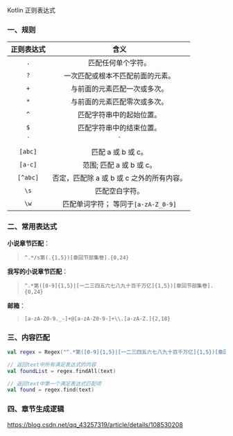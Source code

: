 Kotlin 正则表达式

### 一、规则

| 正则表达式 |                   含义                    |
| :--------: | :---------------------------------------: |
|    `.`     |            匹配任何单个字符。             |
|    `?`     |     一次匹配或根本不匹配前面的元素。      |
|    `+`     |       与前面的元素匹配一次或多次。        |
|    `*`     |       与前面的元素匹配零次或多次。        |
|    `^`     |         匹配字符串中的起始位置。          |
|    `$`     |         匹配字符串中的结束位置。          |
|    `|`     |               备用运算符。                |
|  `[abc]`   |            匹配 a 或 b 或 c。             |
|  `[a-c]`   |         范围; 匹配 a 或 b 或 c。          |
|  `[^abc]`  | 否定，匹配除 a 或 b 或 c 之外的所有内容。 |
|    `\s`    |              匹配空白字符。               |
|    `\w`    |    匹配单词字符； 等同于`[a-zA-Z_0-9]`    |

### 二、常用表达式

**小说章节匹配**：

> `^.*/s第(.{1,5})[章回节部集卷].{0,24}`

**我写的小说章节匹配**：

> `^.*第([0-9]{1,5}|[一二三四五六七八九十百千万亿]{1,5})[章回节部集卷].{0,24}`

**邮箱**：

> `[a-zA-Z0-9._-]+@[a-zA-Z0-9-]+\\.[a-zA-Z.]{2,18}`

### 三、内容匹配

```kotlin
val regex = Regex("^.*第([0-9]{1,5}|[一二三四五六七八九十百千万亿]{1,5})[章回节部集卷].{0,24}")

// 返回text中所有满足表达式的内容
val foundList = regex.findAll(text)

// 返回text中第一个满足表达式匹配项
val found = regex.find(text)
```

### 四、章节生成逻辑

https://blog.csdn.net/qq_43257319/article/details/108530208